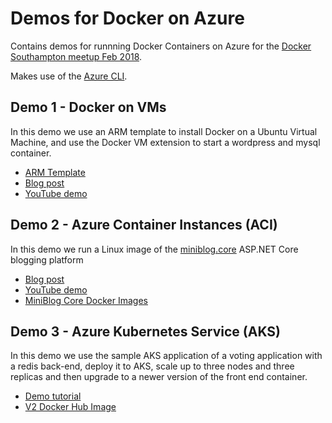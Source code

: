 # Demos for Docker on Azure

Contains demos for runnning Docker Containers on Azure for the [Docker Southampton meetup Feb 2018](https://www.meetup.com/Docker-Southampton/events/246914331).

Makes use of the [Azure CLI](https://docs.microsoft.com/en-us/cli/azure/install-azure-cli?view=azure-cli-latest).

## Demo 1 - Docker on VMs

In this demo we use an ARM template to install Docker on a Ubuntu Virtual Machine, and use the Docker VM extension to start a wordpress and mysql container.

- [ARM Template](https://github.com/Azure/azure-quickstart-templates/tree/master/docker-wordpress-mysql)
- [Blog post](http://markheath.net/post/deploy-wordpress-azure-docker-compose-arm)
- [YouTube demo](https://www.youtube.com/watch?v=3otTGLnzeD4)

## Demo 2 - Azure Container Instances (ACI)

In this demo we run a Linux image of the [miniblog.core](https://github.com/madskristensen/Miniblog.Core) ASP.NET Core blogging platform

- [Blog post](http://markheath.net/post/four-ways-to-deploy-aspnet-core-website-in-azure)
- [YouTube demo](https://youtu.be/7CnXXpOz1MU)
- [MiniBlog Core Docker Images](https://hub.docker.com/r/markheath/miniblogcore/)

## Demo 3 - Azure Kubernetes Service (AKS)

In this demo we use the sample AKS application of a voting application with a redis back-end, deploy it to AKS, scale up to three nodes and three replicas and then upgrade to a newer version of the front end container.

- [Demo tutorial](https://docs.microsoft.com/en-us/azure/aks/kubernetes-walkthrough)
- [V2 Docker Hub Image](https://hub.docker.com/r/markheath/azure-vote-front/)